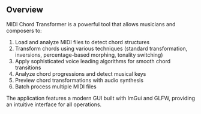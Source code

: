 ## Overview

MIDI Chord Transformer is a powerful tool that allows musicians and composers to:

1. Load and analyze MIDI files to detect chord structures
2. Transform chords using various techniques (standard transformation, inversions, percentage-based morphing, tonality switching)
3. Apply sophisticated voice leading algorithms for smooth chord transitions
4. Analyze chord progressions and detect musical keys
5. Preview chord transformations with audio synthesis
6. Batch process multiple MIDI files

The application features a modern GUI built with ImGui and GLFW, providing an intuitive interface for all operations.

